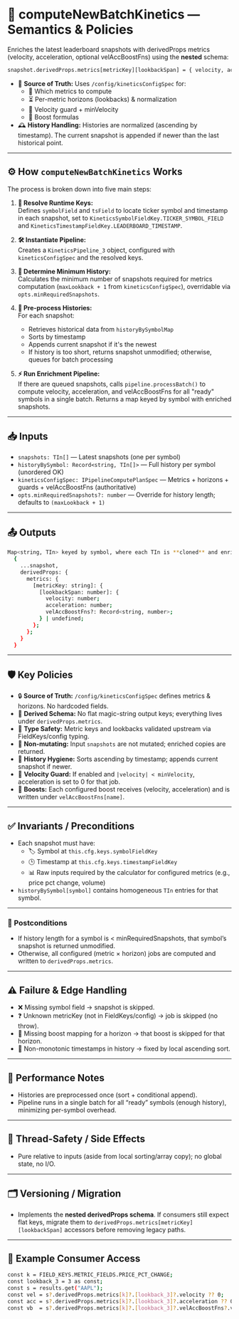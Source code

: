 # 🚀 computeNewBatchKinetics — Semantics & Policies

Enriches the latest leaderboard snapshots with derivedProps metrics (velocity, acceleration, optional velAccBoostFns) using the **nested** schema:

```bash
snapshot.derivedProps.metrics[metricKey][lookbackSpan] = { velocity, acceleration, velAccBoostFns? }
```

- 📜 **Source of Truth:** Uses `/config/kineticsConfigSpec` for:
  - 🧮 Which metrics to compute
  - ⏳ Per-metric horizons (lookbacks) & normalization
  - 🚦 Velocity guard + minVelocity
  - 🧩 Boost formulas
- 🕰️ **History Handling:** Histories are normalized (ascending by timestamp). The current snapshot is appended if newer than the last historical point.

---

## ⚙️ How `computeNewBatchKinetics` Works

The process is broken down into five main steps:

1. **🔑 Resolve Runtime Keys:**  
   Defines `symbolField` and `tsField` to locate ticker symbol and timestamp in each snapshot, set to `KineticsSymbolFieldKey.TICKER_SYMBOL_FIELD` and `KineticsTimestampFieldKey.LEADERBOARD_TIMESTAMP`.

2. **🛠️ Instantiate Pipeline:**  
   Creates a `KineticsPipeline_3` object, configured with `kineticsConfigSpec` and the resolved keys.

3. **📏 Determine Minimum History:**  
   Calculates the minimum number of snapshots required for metrics computation (`maxLookback + 1` from `kineticsConfigSpec`), overridable via `opts.minRequiredSnapshots`.

4. **🧹 Pre-process Histories:**  
   For each snapshot:
   - Retrieves historical data from `historyBySymbolMap`
   - Sorts by timestamp
   - Appends current snapshot if it's the newest
   - If history is too short, returns snapshot unmodified; otherwise, queues for batch processing

5. **⚡ Run Enrichment Pipeline:**  
   If there are queued snapshots, calls `pipeline.processBatch()` to compute velocity, acceleration, and velAccBoostFns for all "ready" symbols in a single batch. Returns a map keyed by symbol with enriched snapshots.

---

## 📥 Inputs

- `snapshots: TIn[]` — Latest snapshots (one per symbol)
- `historyBySymbol: Record<string, TIn[]>` — Full history per symbol (unordered OK)
- `kineticsConfigSpec: IPipelineComputePlanSpec` — Metrics + horizons + guards + velAccBoostFns (authoritative)
- `opts.minRequiredSnapshots?: number` — Override for history length; defaults to `(maxLookback + 1)`

---

## 📤 Outputs

```bash
Map<string, TIn> keyed by symbol, where each TIn is **cloned** and enriched with:
  {
    ...snapshot,
    derivedProps: {
      metrics: {
        [metricKey: string]: {
          [lookbackSpan: number]: {
            velocity: number;
            acceleration: number;
            velAccBoostFns?: Record<string, number>;
          } | undefined;
        };
      };
    }
  }
```

---

## 🛡️ Key Policies

- 🔒 **Source of Truth:** `/config/kineticsConfigSpec` defines metrics & horizons. No hardcoded fields.
- 🧭 **Derived Schema:** No flat magic-string output keys; everything lives under `derivedProps.metrics`.
- 🧪 **Type Safety:** Metric keys and lookbacks validated upstream via FieldKeys/config typing.
- 🧱 **Non-mutating:** Input `snapshots` are not mutated; enriched copies are returned.
- 🧹 **History Hygiene:** Sorts ascending by timestamp; appends current snapshot if newer.
- 🚦 **Velocity Guard:** If enabled and `|velocity| < minVelocity`, acceleration is set to 0 for that job.
- 🧩 **Boosts:** Each configured boost receives (velocity, acceleration) and is written under `velAccBoostFns[name]`.

---

## ✅ Invariants / Preconditions

- Each snapshot must have:
  - 🏷️ Symbol at `this.cfg.keys.symbolFieldKey`
  - 🕒 Timestamp at `this.cfg.keys.timestampFieldKey`
  - 📊 Raw inputs required by the calculator for configured metrics (e.g., price pct change, volume)
- `historyBySymbol[symbol]` contains homogeneous `TIn` entries for that symbol.

---

### 🏁 Postconditions

- If history length for a symbol is < minRequiredSnapshots, that symbol’s snapshot is returned unmodified.
- Otherwise, all configured (metric × horizon) jobs are computed and written to `derivedProps.metrics`.

---

## ⚠️ Failure & Edge Handling

- ❌ Missing symbol field → snapshot is skipped.
- ❓ Unknown metricKey (not in FieldKeys/config) → job is skipped (no throw).
- 🧩 Missing boost mapping for a horizon → that boost is skipped for that horizon.
- 🔄 Non-monotonic timestamps in history → fixed by local ascending sort.

---

## 🚀 Performance Notes

- Histories are preprocessed once (sort + conditional append).
- Pipeline runs in a single batch for all “ready” symbols (enough history), minimizing per-symbol overhead.

---

## 🧵 Thread-Safety / Side Effects

- Pure relative to inputs (aside from local sorting/array copy); no global state, no I/O.

---

## 🗂️ Versioning / Migration

- Implements the **nested derivedProps schema**. If consumers still expect flat keys, migrate them to `derivedProps.metrics[metricKey][lookbackSpan]` accessors before removing legacy paths.

---

## 👀 Example Consumer Access

```bash
const k = FIELD_KEYS.METRIC_FIELDS.PRICE_PCT_CHANGE;
const lookback_3 = 3 as const;
const s = results.get("AAPL");
const vel = s?.derivedProps.metrics[k]?.[lookback_3]?.velocity ?? 0;
const acc = s?.derivedProps.metrics[k]?.[lookback_3]?.acceleration ?? 0;
const vb  = s?.derivedProps.metrics[k]?.[lookback_3]?.velAccBoostFns?.velocity_boost ?? 0;
```
